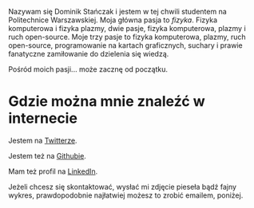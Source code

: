 <!--
.. title: O mnie
.. slug: about
.. date: 2017-06-30 11:58:23 UTC+02:00
.. tags: 
.. category: 
.. link: 
.. description: 
.. type: text
-->

Nazywam się Dominik Stańczak i jestem w tej chwili studentem na Politechnice Warszawskiej.
 Moja główna pasja to *fizyka*. Fizyka komputerowa i fizyka plazmy, dwie pasje,
fizyka komputerowa, plazmy i ruch open-source. Moje trzy pasje to fizyka komputerowa, plazmy, ruch open-source,
programowanie na kartach graficznych, suchary i prawie fanatyczne zamiłowanie do dzielenia się wiedzą.

Pośród moich pasji... może zacznę od początku.

# Gdzie można mnie znaleźć w internecie

Jestem na [Twitterze](https://twitter.com/StanczakDominik).

Jestem też na [Githubie](https://github.com/StanczakDominik).

Mam też profil na [LinkedIn](https://www.linkedin.com/in/dominik-sta%C5%84czak-747910141/).

Jeżeli chcesz się skontaktować, wysłać mi zdjęcie pieseła bądź fajny wykres, prawdopodobnie najłatwiej możesz to zrobić emailem, poniżej.
